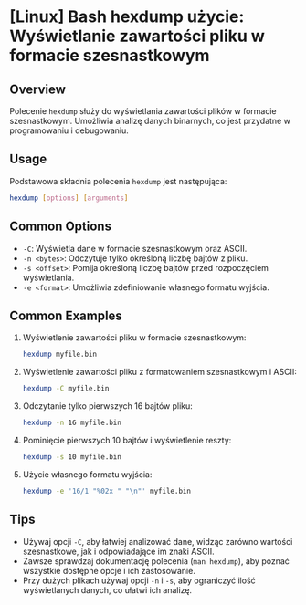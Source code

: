 # [Linux] Bash hexdump użycie: Wyświetlanie zawartości pliku w formacie szesnastkowym

## Overview
Polecenie `hexdump` służy do wyświetlania zawartości plików w formacie szesnastkowym. Umożliwia analizę danych binarnych, co jest przydatne w programowaniu i debugowaniu.

## Usage
Podstawowa składnia polecenia `hexdump` jest następująca:

```bash
hexdump [options] [arguments]
```

## Common Options
- `-C`: Wyświetla dane w formacie szesnastkowym oraz ASCII.
- `-n <bytes>`: Odczytuje tylko określoną liczbę bajtów z pliku.
- `-s <offset>`: Pomija określoną liczbę bajtów przed rozpoczęciem wyświetlania.
- `-e <format>`: Umożliwia zdefiniowanie własnego formatu wyjścia.

## Common Examples
1. Wyświetlenie zawartości pliku w formacie szesnastkowym:
   ```bash
   hexdump myfile.bin
   ```

2. Wyświetlenie zawartości pliku z formatowaniem szesnastkowym i ASCII:
   ```bash
   hexdump -C myfile.bin
   ```

3. Odczytanie tylko pierwszych 16 bajtów pliku:
   ```bash
   hexdump -n 16 myfile.bin
   ```

4. Pominięcie pierwszych 10 bajtów i wyświetlenie reszty:
   ```bash
   hexdump -s 10 myfile.bin
   ```

5. Użycie własnego formatu wyjścia:
   ```bash
   hexdump -e '16/1 "%02x " "\n"' myfile.bin
   ```

## Tips
- Używaj opcji `-C`, aby łatwiej analizować dane, widząc zarówno wartości szesnastkowe, jak i odpowiadające im znaki ASCII.
- Zawsze sprawdzaj dokumentację polecenia (`man hexdump`), aby poznać wszystkie dostępne opcje i ich zastosowanie.
- Przy dużych plikach używaj opcji `-n` i `-s`, aby ograniczyć ilość wyświetlanych danych, co ułatwi ich analizę.